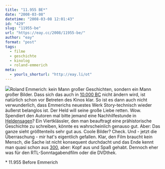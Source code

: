 ```yaml
---
title: "11.955 BE*"
date: "2008-03-08"
datetime: "2008-03-08 12:01:43"
id: "429"
slug: "11955-be"
url: "https://eay.cc/2008/11955-be/"
author: "eay"
format: "post"
tags:
  - filme
  - geschichte
  - kinolog
  - roland-emmerich
meta:
  - yourls_shorturl: "http://eay.li/ot"
---
```


![](/uploads/2008/10000bc.jpg)Roland Emmerich: kein Mann großer Geschichten, sondern ein Mann großer Bilder. Dass sich das auch in [10.000 BC](http://www.imdb.com/title/tt0443649/) nicht ändern wird, ist natürlich schon vor Betreten des Kinos klar. So ist es dann auch nicht verwunderlich, dass Emmerichs neuestes Werk Story-technisch wieder äußerst belanglos ist. Der Held will seine große Liebe retten. Wow. Spendiert den Autoren mal bitte jemand eine Nachhilfestunde in [Heldensagen](http://en.wikipedia.org/wiki/The_Hero_with_a_Thousand_Faces#Contents)? Ein Viertklässler, den man beauftragt eine prähistorische Geschichte zu schreiben, könnte es wahrscheinlich genauso gut. Aber: Das ganze sieht größtenteils sehr gut aus. Coole Bilder? Check. Und - jetzt die Überraschung - mir hat's eigentlich gefallen. Klar, den Film braucht kein Mensch, die Sache ist nicht konsequent durchdacht und das <spoiler>Ende kennt man quasi schon aus [300](http://www.imdb.com/title/tt0416449/)</spoiler>, aber: Kopf aus und Spaß gehabt. Dennoch eher was für den RTL-Sonntagabendfilm oder die DVDthek.

\* 11.955 Before Emmerich
